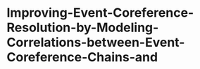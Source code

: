 # Improving-Event-Coreference-Resolution-by-Modeling-Correlations-between-Event-Coreference-Chains-and